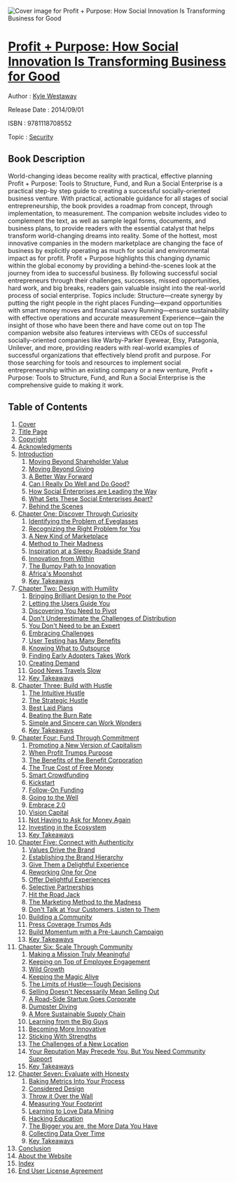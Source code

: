 ![Cover image for Profit + Purpose: How Social Innovation Is Transforming Business for Good](https://imgdetail.ebookreading.net/cover/cover/security/EB9781118708552.jpg)

[Profit + Purpose: How Social Innovation Is Transforming Business for Good](https://ebookreading.net/view/book/Profit+%2B+Purpose%3A+How+Social+Innovation+Is+Transforming+Business+for+Good-EB9781118708552_1.html "Profit + Purpose: How Social Innovation Is Transforming Business for Good")
====================================================================================================================

Author : [Kyle Westaway](https://ebookreading.net/search/author/Kyle+Westaway)

Release Date : 2014/09/01

ISBN : 9781118708552

Topic : [Security](https://ebookreading.net/search/category/security)

Book Description
-----------------

World-changing ideas become reality with practical, effective planning
Profit + Purpose: Tools to Structure, Fund, and Run a Social Enterprise is a practical step-by step guide to creating a successful socially-oriented business venture. With practical, actionable guidance for all stages of social entrepreneurship, the book provides a roadmap from concept, through implementation, to measurement. The companion website includes video to complement the text, as well as sample legal forms, documents, and business plans, to provide readers with the essential catalyst that helps transform world-changing dreams into reality.
Some of the hottest, most innovative companies in the modern marketplace are changing the face of business by explicitly operating as much for social and environmental impact as for profit. Profit + Purpose highlights this changing dynamic within the global economy by providing a behind-the-scenes look at the journey from idea to successful business. By following successful social entrepreneurs through their challenges, successes, missed opportunities, hard work, and big breaks, readers gain valuable insight into the real-world process of social enterprise. Topics include:
Structure—create synergy by putting the right people in the right places
Funding—expand opportunities with smart money moves and financial savvy
Running—ensure sustainability with effective operations and accurate measurement
Experience—gain the insight of those who have been there and have come out on top
The companion website also features interviews with CEOs of successful socially-oriented companies like Warby-Parker Eyewear, Etsy, Patagonia, Unilever, and more, providing readers with real-world examples of successful organizations that effectively blend profit and purpose. For those searching for tools and resources to implement social entrepreneurship within an existing company or a new venture, Profit + Purpose: Tools to Structure, Fund, and Run a Social Enterprise is the comprehensive guide to making it work.
              
Table of Contents
-----------------

1. [Cover](https://ebookreading.net/view/book/Profit+%2B+Purpose%3A+How+Social+Innovation+Is+Transforming+Business+for+Good-EB9781118708552_1.html#coverstart)
1. [Title Page](https://ebookreading.net/view/book/Profit+%2B+Purpose%3A+How+Social+Innovation+Is+Transforming+Business+for+Good-EB9781118708552_3.html#titlepage)
1. [Copyright](https://ebookreading.net/view/book/Profit+%2B+Purpose%3A+How+Social+Innovation+Is+Transforming+Business+for+Good-EB9781118708552_5.html#copyright)
1. [Acknowledgments](https://ebookreading.net/view/book/Profit+%2B+Purpose%3A+How+Social+Innovation+Is+Transforming+Business+for+Good-EB9781118708552_0.html#start)
1. [Introduction](https://ebookreading.net/view/book/Profit+%2B+Purpose%3A+How+Social+Innovation+Is+Transforming+Business+for+Good-EB9781118708552_6.html#start)
    1. [Moving Beyond Shareholder Value](https://ebookreading.net/view/book/Profit+%2B+Purpose%3A+How+Social+Innovation+Is+Transforming+Business+for+Good-EB9781118708552_6.html#f01anchor-1)
    1. [Moving Beyond Giving](https://ebookreading.net/view/book/Profit+%2B+Purpose%3A+How+Social+Innovation+Is+Transforming+Business+for+Good-EB9781118708552_6.html#f01anchor-2)
    1. [A Better Way Forward](https://ebookreading.net/view/book/Profit+%2B+Purpose%3A+How+Social+Innovation+Is+Transforming+Business+for+Good-EB9781118708552_6.html#f01anchor-3)
    1. [Can I Really Do Well and Do Good?](https://ebookreading.net/view/book/Profit+%2B+Purpose%3A+How+Social+Innovation+Is+Transforming+Business+for+Good-EB9781118708552_6.html#f01anchor-4)
    1. [How Social Enterprises are Leading the Way](https://ebookreading.net/view/book/Profit+%2B+Purpose%3A+How+Social+Innovation+Is+Transforming+Business+for+Good-EB9781118708552_6.html#f01anchor-5)
    1. [What Sets These Social Enterprises Apart?](https://ebookreading.net/view/book/Profit+%2B+Purpose%3A+How+Social+Innovation+Is+Transforming+Business+for+Good-EB9781118708552_6.html#f01anchor-6)
    1. [Behind the Scenes](https://ebookreading.net/view/book/Profit+%2B+Purpose%3A+How+Social+Innovation+Is+Transforming+Business+for+Good-EB9781118708552_6.html#f01anchor-7)
1. [Chapter One: Discover Through Curiosity](https://ebookreading.net/view/book/Profit+%2B+Purpose%3A+How+Social+Innovation+Is+Transforming+Business+for+Good-EB9781118708552_8.html#start)
    1. [Identifying the Problem of Eyeglasses](https://ebookreading.net/view/book/Profit+%2B+Purpose%3A+How+Social+Innovation+Is+Transforming+Business+for+Good-EB9781118708552_8.html#c01anchor-1)
    1. [Recognizing the Right Problem for You](https://ebookreading.net/view/book/Profit+%2B+Purpose%3A+How+Social+Innovation+Is+Transforming+Business+for+Good-EB9781118708552_8.html#c01anchor-2)
    1. [A New Kind of Marketplace](https://ebookreading.net/view/book/Profit+%2B+Purpose%3A+How+Social+Innovation+Is+Transforming+Business+for+Good-EB9781118708552_8.html#c01anchor-3)
    1. [Method to Their Madness](https://ebookreading.net/view/book/Profit+%2B+Purpose%3A+How+Social+Innovation+Is+Transforming+Business+for+Good-EB9781118708552_8.html#c01anchor-4)
    1. [Inspiration at a Sleepy Roadside Stand](https://ebookreading.net/view/book/Profit+%2B+Purpose%3A+How+Social+Innovation+Is+Transforming+Business+for+Good-EB9781118708552_8.html#c01anchor-5)
    1. [Innovation from Within](https://ebookreading.net/view/book/Profit+%2B+Purpose%3A+How+Social+Innovation+Is+Transforming+Business+for+Good-EB9781118708552_8.html#c01anchor-6)
    1. [The Bumpy Path to Innovation](https://ebookreading.net/view/book/Profit+%2B+Purpose%3A+How+Social+Innovation+Is+Transforming+Business+for+Good-EB9781118708552_8.html#c01anchor-7)
    1. [Africa&#39;s Moonshot](https://ebookreading.net/view/book/Profit+%2B+Purpose%3A+How+Social+Innovation+Is+Transforming+Business+for+Good-EB9781118708552_8.html#c01anchor-8)
    1. [Key Takeaways](https://ebookreading.net/view/book/Profit+%2B+Purpose%3A+How+Social+Innovation+Is+Transforming+Business+for+Good-EB9781118708552_8.html#c01anchor-9)
1. [Chapter Two: Design with Humility](https://ebookreading.net/view/book/Profit+%2B+Purpose%3A+How+Social+Innovation+Is+Transforming+Business+for+Good-EB9781118708552_9.html#start)
    1. [Bringing Brilliant Design to the Poor](https://ebookreading.net/view/book/Profit+%2B+Purpose%3A+How+Social+Innovation+Is+Transforming+Business+for+Good-EB9781118708552_9.html#c02anchor-1)
    1. [Letting the Users Guide You](https://ebookreading.net/view/book/Profit+%2B+Purpose%3A+How+Social+Innovation+Is+Transforming+Business+for+Good-EB9781118708552_9.html#c02anchor-2)
    1. [Discovering You Need to Pivot](https://ebookreading.net/view/book/Profit+%2B+Purpose%3A+How+Social+Innovation+Is+Transforming+Business+for+Good-EB9781118708552_9.html#c02anchor-3)
    1. [Don&#39;t Underestimate the Challenges of Distribution](https://ebookreading.net/view/book/Profit+%2B+Purpose%3A+How+Social+Innovation+Is+Transforming+Business+for+Good-EB9781118708552_9.html#c02anchor-4)
    1. [You Don&#39;t Need to be an Expert](https://ebookreading.net/view/book/Profit+%2B+Purpose%3A+How+Social+Innovation+Is+Transforming+Business+for+Good-EB9781118708552_9.html#c02anchor-5)
    1. [Embracing Challenges](https://ebookreading.net/view/book/Profit+%2B+Purpose%3A+How+Social+Innovation+Is+Transforming+Business+for+Good-EB9781118708552_9.html#c02anchor-6)
    1. [User Testing has Many Benefits](https://ebookreading.net/view/book/Profit+%2B+Purpose%3A+How+Social+Innovation+Is+Transforming+Business+for+Good-EB9781118708552_9.html#c02anchor-7)
    1. [Knowing What to Outsource](https://ebookreading.net/view/book/Profit+%2B+Purpose%3A+How+Social+Innovation+Is+Transforming+Business+for+Good-EB9781118708552_9.html#c02anchor-8)
    1. [Finding Early Adopters Takes Work](https://ebookreading.net/view/book/Profit+%2B+Purpose%3A+How+Social+Innovation+Is+Transforming+Business+for+Good-EB9781118708552_9.html#c02anchor-9)
    1. [Creating Demand](https://ebookreading.net/view/book/Profit+%2B+Purpose%3A+How+Social+Innovation+Is+Transforming+Business+for+Good-EB9781118708552_9.html#c02anchor-10)
    1. [Good News Travels Slow](https://ebookreading.net/view/book/Profit+%2B+Purpose%3A+How+Social+Innovation+Is+Transforming+Business+for+Good-EB9781118708552_9.html#c02anchor-11)
    1. [Key Takeaways](https://ebookreading.net/view/book/Profit+%2B+Purpose%3A+How+Social+Innovation+Is+Transforming+Business+for+Good-EB9781118708552_9.html#c02anchor-12)
1. [Chapter Three: Build with Hustle](https://ebookreading.net/view/book/Profit+%2B+Purpose%3A+How+Social+Innovation+Is+Transforming+Business+for+Good-EB9781118708552_10.html#start)
    1. [The Intuitive Hustle](https://ebookreading.net/view/book/Profit+%2B+Purpose%3A+How+Social+Innovation+Is+Transforming+Business+for+Good-EB9781118708552_10.html#c03anchor-1)
    1. [The Strategic Hustle](https://ebookreading.net/view/book/Profit+%2B+Purpose%3A+How+Social+Innovation+Is+Transforming+Business+for+Good-EB9781118708552_10.html#c03anchor-2)
    1. [Best Laid Plans](https://ebookreading.net/view/book/Profit+%2B+Purpose%3A+How+Social+Innovation+Is+Transforming+Business+for+Good-EB9781118708552_10.html#c03anchor-3)
    1. [Beating the Burn Rate](https://ebookreading.net/view/book/Profit+%2B+Purpose%3A+How+Social+Innovation+Is+Transforming+Business+for+Good-EB9781118708552_10.html#c03anchor-4)
    1. [Simple and Sincere can Work Wonders](https://ebookreading.net/view/book/Profit+%2B+Purpose%3A+How+Social+Innovation+Is+Transforming+Business+for+Good-EB9781118708552_10.html#c03anchor-5)
    1. [Key Takeaways](https://ebookreading.net/view/book/Profit+%2B+Purpose%3A+How+Social+Innovation+Is+Transforming+Business+for+Good-EB9781118708552_10.html#c03anchor-6)
1. [Chapter Four: Fund Through Commitment](https://ebookreading.net/view/book/Profit+%2B+Purpose%3A+How+Social+Innovation+Is+Transforming+Business+for+Good-EB9781118708552_11.html#start)
    1. [Promoting a New Version of Capitalism](https://ebookreading.net/view/book/Profit+%2B+Purpose%3A+How+Social+Innovation+Is+Transforming+Business+for+Good-EB9781118708552_11.html#c04anchor-1)
    1. [When Profit Trumps Purpose](https://ebookreading.net/view/book/Profit+%2B+Purpose%3A+How+Social+Innovation+Is+Transforming+Business+for+Good-EB9781118708552_11.html#c04anchor-2)
    1. [The Benefits of the Benefit Corporation](https://ebookreading.net/view/book/Profit+%2B+Purpose%3A+How+Social+Innovation+Is+Transforming+Business+for+Good-EB9781118708552_11.html#c04anchor-3)
    1. [The True Cost of Free Money](https://ebookreading.net/view/book/Profit+%2B+Purpose%3A+How+Social+Innovation+Is+Transforming+Business+for+Good-EB9781118708552_11.html#c04anchor-4)
    1. [Smart Crowdfunding](https://ebookreading.net/view/book/Profit+%2B+Purpose%3A+How+Social+Innovation+Is+Transforming+Business+for+Good-EB9781118708552_11.html#c04anchor-5)
    1. [Kickstart](https://ebookreading.net/view/book/Profit+%2B+Purpose%3A+How+Social+Innovation+Is+Transforming+Business+for+Good-EB9781118708552_11.html#c04anchor-6)
    1. [Follow-On Funding](https://ebookreading.net/view/book/Profit+%2B+Purpose%3A+How+Social+Innovation+Is+Transforming+Business+for+Good-EB9781118708552_11.html#c04anchor-7)
    1. [Going to the Well](https://ebookreading.net/view/book/Profit+%2B+Purpose%3A+How+Social+Innovation+Is+Transforming+Business+for+Good-EB9781118708552_11.html#c04anchor-8)
    1. [Embrace 2.0](https://ebookreading.net/view/book/Profit+%2B+Purpose%3A+How+Social+Innovation+Is+Transforming+Business+for+Good-EB9781118708552_11.html#c04anchor-9)
    1. [Vision Capital](https://ebookreading.net/view/book/Profit+%2B+Purpose%3A+How+Social+Innovation+Is+Transforming+Business+for+Good-EB9781118708552_11.html#c04anchor-10)
    1. [Not Having to Ask for Money Again](https://ebookreading.net/view/book/Profit+%2B+Purpose%3A+How+Social+Innovation+Is+Transforming+Business+for+Good-EB9781118708552_11.html#c04anchor-11)
    1. [Investing in the Ecosystem](https://ebookreading.net/view/book/Profit+%2B+Purpose%3A+How+Social+Innovation+Is+Transforming+Business+for+Good-EB9781118708552_11.html#c04anchor-12)
    1. [Key Takeaways](https://ebookreading.net/view/book/Profit+%2B+Purpose%3A+How+Social+Innovation+Is+Transforming+Business+for+Good-EB9781118708552_11.html#c04anchor-13)
1. [Chapter Five: Connect with Authenticity](https://ebookreading.net/view/book/Profit+%2B+Purpose%3A+How+Social+Innovation+Is+Transforming+Business+for+Good-EB9781118708552_0.html#start)
    1. [Values Drive the Brand](https://ebookreading.net/view/book/Profit+%2B+Purpose%3A+How+Social+Innovation+Is+Transforming+Business+for+Good-EB9781118708552_0.html#c05anchor-1)
    1. [Establishing the Brand Hierarchy](https://ebookreading.net/view/book/Profit+%2B+Purpose%3A+How+Social+Innovation+Is+Transforming+Business+for+Good-EB9781118708552_0.html#c05anchor-2)
    1. [Give Them a Delightful Experience](https://ebookreading.net/view/book/Profit+%2B+Purpose%3A+How+Social+Innovation+Is+Transforming+Business+for+Good-EB9781118708552_0.html#c05anchor-3)
    1. [Reworking One for One](https://ebookreading.net/view/book/Profit+%2B+Purpose%3A+How+Social+Innovation+Is+Transforming+Business+for+Good-EB9781118708552_0.html#c05anchor-4)
    1. [Offer Delightful Experiences](https://ebookreading.net/view/book/Profit+%2B+Purpose%3A+How+Social+Innovation+Is+Transforming+Business+for+Good-EB9781118708552_0.html#c05anchor-5)
    1. [Selective Partnerships](https://ebookreading.net/view/book/Profit+%2B+Purpose%3A+How+Social+Innovation+Is+Transforming+Business+for+Good-EB9781118708552_0.html#c05anchor-6)
    1. [Hit the Road Jack](https://ebookreading.net/view/book/Profit+%2B+Purpose%3A+How+Social+Innovation+Is+Transforming+Business+for+Good-EB9781118708552_0.html#c05anchor-7)
    1. [The Marketing Method to the Madness](https://ebookreading.net/view/book/Profit+%2B+Purpose%3A+How+Social+Innovation+Is+Transforming+Business+for+Good-EB9781118708552_0.html#c05anchor-8)
    1. [Don&#39;t Talk at Your Customers, Listen to Them](https://ebookreading.net/view/book/Profit+%2B+Purpose%3A+How+Social+Innovation+Is+Transforming+Business+for+Good-EB9781118708552_0.html#c05anchor-9)
    1. [Building a Community](https://ebookreading.net/view/book/Profit+%2B+Purpose%3A+How+Social+Innovation+Is+Transforming+Business+for+Good-EB9781118708552_0.html#c05anchor-10)
    1. [Press Coverage Trumps Ads](https://ebookreading.net/view/book/Profit+%2B+Purpose%3A+How+Social+Innovation+Is+Transforming+Business+for+Good-EB9781118708552_0.html#c05anchor-11)
    1. [Build Momentum with a Pre-Launch Campaign](https://ebookreading.net/view/book/Profit+%2B+Purpose%3A+How+Social+Innovation+Is+Transforming+Business+for+Good-EB9781118708552_0.html#c05anchor-12)
    1. [Key Takeaways](https://ebookreading.net/view/book/Profit+%2B+Purpose%3A+How+Social+Innovation+Is+Transforming+Business+for+Good-EB9781118708552_0.html#c05anchor-13)
1. [Chapter Six: Scale Through Community](https://ebookreading.net/view/book/Profit+%2B+Purpose%3A+How+Social+Innovation+Is+Transforming+Business+for+Good-EB9781118708552_12.html#start)
    1. [Making a Mission Truly Meaningful](https://ebookreading.net/view/book/Profit+%2B+Purpose%3A+How+Social+Innovation+Is+Transforming+Business+for+Good-EB9781118708552_12.html#c06anchor-1)
    1. [Keeping on Top of Employee Engagement](https://ebookreading.net/view/book/Profit+%2B+Purpose%3A+How+Social+Innovation+Is+Transforming+Business+for+Good-EB9781118708552_12.html#c06anchor-2)
    1. [Wild Growth](https://ebookreading.net/view/book/Profit+%2B+Purpose%3A+How+Social+Innovation+Is+Transforming+Business+for+Good-EB9781118708552_12.html#c06anchor-3)
    1. [Keeping the Magic Alive](https://ebookreading.net/view/book/Profit+%2B+Purpose%3A+How+Social+Innovation+Is+Transforming+Business+for+Good-EB9781118708552_12.html#c06anchor-4)
    1. [The Limits of Hustle—Tough Decisions](https://ebookreading.net/view/book/Profit+%2B+Purpose%3A+How+Social+Innovation+Is+Transforming+Business+for+Good-EB9781118708552_12.html#c06anchor-5)
    1. [Selling Doesn&#39;t Necessarily Mean Selling Out](https://ebookreading.net/view/book/Profit+%2B+Purpose%3A+How+Social+Innovation+Is+Transforming+Business+for+Good-EB9781118708552_12.html#c06anchor-6)
    1. [A Road-Side Startup Goes Corporate](https://ebookreading.net/view/book/Profit+%2B+Purpose%3A+How+Social+Innovation+Is+Transforming+Business+for+Good-EB9781118708552_12.html#c06anchor-7)
    1. [Dumpster Diving](https://ebookreading.net/view/book/Profit+%2B+Purpose%3A+How+Social+Innovation+Is+Transforming+Business+for+Good-EB9781118708552_12.html#c06anchor-8)
    1. [A More Sustainable Supply Chain](https://ebookreading.net/view/book/Profit+%2B+Purpose%3A+How+Social+Innovation+Is+Transforming+Business+for+Good-EB9781118708552_12.html#c06anchor-9)
    1. [Learning from the Big Guys](https://ebookreading.net/view/book/Profit+%2B+Purpose%3A+How+Social+Innovation+Is+Transforming+Business+for+Good-EB9781118708552_12.html#c06anchor-10)
    1. [Becoming More Innovative](https://ebookreading.net/view/book/Profit+%2B+Purpose%3A+How+Social+Innovation+Is+Transforming+Business+for+Good-EB9781118708552_12.html#c06anchor-11)
    1. [Sticking With Strengths](https://ebookreading.net/view/book/Profit+%2B+Purpose%3A+How+Social+Innovation+Is+Transforming+Business+for+Good-EB9781118708552_12.html#c06anchor-12)
    1. [The Challenges of a New Location](https://ebookreading.net/view/book/Profit+%2B+Purpose%3A+How+Social+Innovation+Is+Transforming+Business+for+Good-EB9781118708552_12.html#c06anchor-13)
    1. [Your Reputation May Precede You, But You Need Community Support](https://ebookreading.net/view/book/Profit+%2B+Purpose%3A+How+Social+Innovation+Is+Transforming+Business+for+Good-EB9781118708552_12.html#c06anchor-14)
    1. [Key Takeaways](https://ebookreading.net/view/book/Profit+%2B+Purpose%3A+How+Social+Innovation+Is+Transforming+Business+for+Good-EB9781118708552_12.html#c06anchor-15)
1. [Chapter Seven: Evaluate with Honesty](https://ebookreading.net/view/book/Profit+%2B+Purpose%3A+How+Social+Innovation+Is+Transforming+Business+for+Good-EB9781118708552_14.html#start)
    1. [Baking Metrics Into Your Process](https://ebookreading.net/view/book/Profit+%2B+Purpose%3A+How+Social+Innovation+Is+Transforming+Business+for+Good-EB9781118708552_14.html#c07anchor-1)
    1. [Considered Design](https://ebookreading.net/view/book/Profit+%2B+Purpose%3A+How+Social+Innovation+Is+Transforming+Business+for+Good-EB9781118708552_14.html#c07anchor-2)
    1. [Throw it Over the Wall](https://ebookreading.net/view/book/Profit+%2B+Purpose%3A+How+Social+Innovation+Is+Transforming+Business+for+Good-EB9781118708552_14.html#c07anchor-3)
    1. [Measuring Your Footprint](https://ebookreading.net/view/book/Profit+%2B+Purpose%3A+How+Social+Innovation+Is+Transforming+Business+for+Good-EB9781118708552_14.html#c07anchor-4)
    1. [Learning to Love Data Mining](https://ebookreading.net/view/book/Profit+%2B+Purpose%3A+How+Social+Innovation+Is+Transforming+Business+for+Good-EB9781118708552_14.html#c07anchor-5)
    1. [Hacking Education](https://ebookreading.net/view/book/Profit+%2B+Purpose%3A+How+Social+Innovation+Is+Transforming+Business+for+Good-EB9781118708552_14.html#c07anchor-6)
    1. [The Bigger you are, the More Data You Have](https://ebookreading.net/view/book/Profit+%2B+Purpose%3A+How+Social+Innovation+Is+Transforming+Business+for+Good-EB9781118708552_14.html#c07anchor-7)
    1. [Collecting Data Over Time](https://ebookreading.net/view/book/Profit+%2B+Purpose%3A+How+Social+Innovation+Is+Transforming+Business+for+Good-EB9781118708552_14.html#c07anchor-8)
    1. [Key Takeaways](https://ebookreading.net/view/book/Profit+%2B+Purpose%3A+How+Social+Innovation+Is+Transforming+Business+for+Good-EB9781118708552_14.html#c07anchor-9)
1. [Conclusion](https://ebookreading.net/view/book/Profit+%2B+Purpose%3A+How+Social+Innovation+Is+Transforming+Business+for+Good-EB9781118708552_15.html#start)
1. [About the Website](https://ebookreading.net/view/book/Profit+%2B+Purpose%3A+How+Social+Innovation+Is+Transforming+Business+for+Good-EB9781118708552_0.html#start)
1. [Index](https://ebookreading.net/view/book/Profit+%2B+Purpose%3A+How+Social+Innovation+Is+Transforming+Business+for+Good-EB9781118708552_16.html#index)
1. [End User License Agreement](https://ebookreading.net/view/book/Profit+%2B+Purpose%3A+How+Social+Innovation+Is+Transforming+Business+for+Good-EB9781118708552_17.html#eula)
